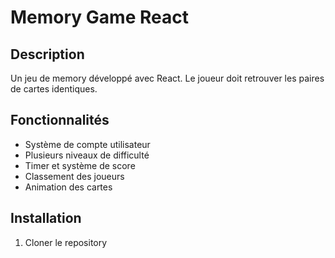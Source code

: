 # Memory Game React

## Description
Un jeu de memory développé avec React. Le joueur doit retrouver les paires de cartes identiques.

## Fonctionnalités
- Système de compte utilisateur
- Plusieurs niveaux de difficulté
- Timer et système de score
- Classement des joueurs
- Animation des cartes

## Installation
1. Cloner le repository
